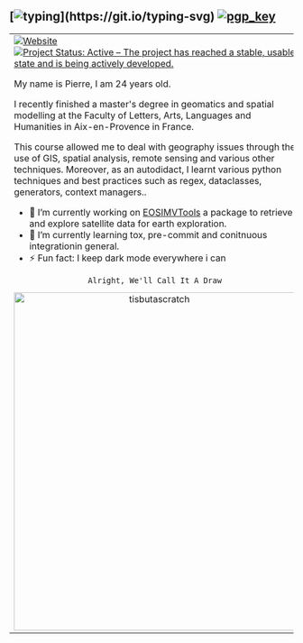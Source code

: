 ## [![typing](https://readme-typing-svg.herokuapp.com?color=FFFFFF&vCenter=true&width=500&height=20&lines=Hey+%F0%9F%91%8B%2C+I'm+Pierre+Manchon!;I+work+on+GIS+and+spatial+analysis...;I+use+python+and+want+to+try+Rust...)](https://git.io/typing-svg) [![pgp_key](https://img.shields.io/badge/pgp-2074BD8854F1F7E9D1F04DF2F24A34529DB0FD3B-blue])](https://pierre-manchon.pm/~/pierre-manchon.asc)
<table><tr><td valign="top" width="50%">
<a href="https://pierre-manchon.pm"><img alt="Website" src="https://img.shields.io/website?url=https%3A%2F%2Fpierre-manchon.pm"></a>
<a href="https://www.repostatus.org/#active"><img src="https://www.repostatus.org/badges/latest/active.svg" alt="Project Status: Active – The project has reached a stable, usable state and is being actively developed."/></a>

My name is Pierre, I am 24 years old.
    
I recently finished a master's degree in geomatics and spatial modelling at the Faculty of Letters, Arts, Languages and Humanities in Aix-en-Provence in France.

This course allowed me to deal with geography issues through the use of GIS, spatial analysis, remote sensing and various other techniques. Moreover, as an autodidact, I learnt various python techniques and best practices such as regex, dataclasses, generators, context managers..

- 🔭 I’m currently working on [EOSIMVTools](https://github.com/pierre-manchon/EOSIMVTools) a package to retrieve and explore satellite data for earth exploration.
- 🌱 I’m currently learning tox, pre-commit and conitnuous integrationin general.
- ⚡ Fun fact: I keep dark mode everywhere i can
<div align="center">

    Alright, We'll Call It A Draw
</div>
<div align="center"><img src="https://media.giphy.com/media/CUTWsZ8UOlKuc/giphy.gif" alt="tisbutascratch" width="500" height="600"><div>
